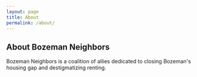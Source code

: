 ```yaml
---
layout: page
title: About
permalink: /about/
---
```


## About Bozeman Neighbors

Bozeman Neighbors is a coalition of allies dedicated to closing Bozeman's housing gap and destigmatizing renting.
